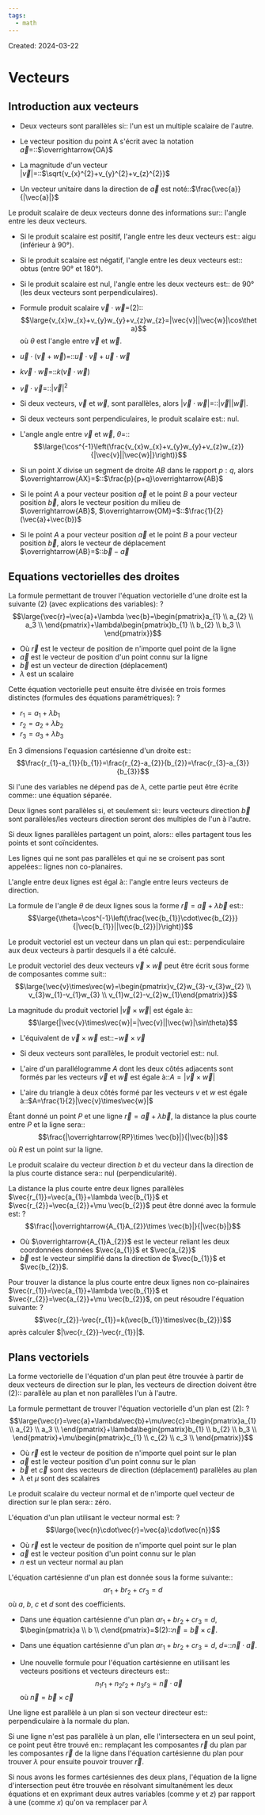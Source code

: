 ```yaml
---
tags:
  - math
---
```

Created: 2024-03-22

# Vecteurs
## Introduction aux vecteurs
- Deux vecteurs sont parallèles si:: l'un est un multiple scalaire de l'autre.
<!--SR:!2024-04-06,7,250-->
- Le vecteur position du point A s'écrit avec la notation $\vec{a}=$::$\overrightarrow{OA}$
<!--SR:!2024-04-10,11,270-->
- La magnitude d'un vecteur $|\vec{v}|=$::$\sqrt{v_{x}^{2}+v_{y}^{2}+v_{z}^{2}}$
<!--SR:!2024-04-11,12,270-->
- Un vecteur unitaire dans la direction de $\vec{a}$ est noté::$\frac{\vec{a}}{|\vec{a}|}$
<!--SR:!2024-04-12,13,270-->


Le produit scalaire de deux vecteurs donne des informations sur:: l'angle entre les deux vecteurs.
<!--SR:!2024-04-08,9,250-->
- Si le produit scalaire est positif, l'angle entre les deux vecteurs est:: aigu (inférieur à 90°).
<!--SR:!2024-04-09,10,270-->
- Si le produit scalaire est négatif, l'angle entre les deux vecteurs est:: obtus (entre 90° et 180°).
<!--SR:!2024-04-10,11,270-->
- Si le produit scalaire est nul, l'angle entre les deux vecteurs est:: de 90° (les deux vecteurs sont perpendiculaires).
<!--SR:!2024-04-09,10,270-->
- Formule produit scalaire $\vec{v}\cdot\vec{w}=$(2)::$$\large{v_{x}w_{x}+v_{y}w_{y}+v_{z}w_{z}=|\vec{v}||\vec{w}|\cos\theta}$$ où $\theta$ est l'angle entre $\vec{v}$ et $\vec{w}$.
<!--SR:!2024-04-12,13,270-->
- $\vec{u}\cdot(\vec{v}+\vec{w})$=::$\vec{u}\cdot\vec{v}+\vec{u}\cdot\vec{w}$
<!--SR:!2024-04-11,12,270-->
- $k\vec{v}\cdot\vec{w}=$::$k(\vec{v}\cdot\vec{w})$
<!--SR:!2024-04-21,16,250-->
- $\vec{v}\cdot \vec{v}=$::$|\vec{v}|^{2}$
<!--SR:!2024-04-09,10,250-->
- Si deux vecteurs, $\vec{v}$ et $\vec{w}$, sont parallèles, alors $|\vec{v}\cdot\vec{w}|=$::$|\vec{v}||\vec{w}|$.
<!--SR:!2024-04-08,9,250-->
- Si deux vecteurs sont perpendiculaires, le produit scalaire est:: nul.
<!--SR:!2024-04-08,9,270-->
- L'angle angle entre $\vec{v}$ et $\vec{w}$, $\theta=$::$$\large{\cos^{-1}\left(\frac{v_{x}w_{x}+v_{y}w_{y}+v_{z}w_{z}}{|\vec{v}||\vec{w}|}\right)}$$
<!--SR:!2024-04-06,7,250-->
- Si un point $X$ divise un segment de droite $AB$ dans le rapport $p:q$, alors $\overrightarrow{AX}=$::$\frac{p}{p+q}\overrightarrow{AB}$
<!--SR:!2024-04-08,9,270-->
- Si le point $A$ a pour vecteur position $\vec{a}$ et le point $B$ a pour vecteur position $\vec{b}$, alors le vecteur position du milieu de $\overrightarrow{AB}$, $\overrightarrow{OM}=$::$\frac{1}{2}(\vec{a}+\vec{b})$
<!--SR:!2024-04-10,11,270-->
- Si le point $A$ a pour vecteur position $\vec{a}$ et le point $B$ a pour vecteur position $\vec{b}$, alors le vecteur de déplacement $\overrightarrow{AB}=$::$\vec{b}-\vec{a}$
<!--SR:!2024-04-06,5,230-->

## Equations vectorielles des droites
La formule permettant de trouver l'équation vectorielle d'une droite est la suivante (2) (avec explications des variables):
?
$$\large{\vec{r}=\vec{a}+\lambda \vec{b}=\begin{pmatrix}a_{1} \\ a_{2} \\ a_3 \\ \end{pmatrix}+\lambda\begin{pmatrix}b_{1} \\ b_{2} \\ b_3 \\ \end{pmatrix}}$$
- Où $\vec{r}$ est le vecteur de position de n'importe quel point de la ligne
- $\vec{a}$ est le vecteur de position d'un point connu sur la ligne
- $\vec{b}$ est un vecteur de direction (déplacement)
- $\lambda$ est un scalaire
<!--SR:!2024-04-07,8,250-->

Cette équation vectorielle peut ensuite être divisée en trois formes distinctes (formules des équations paramétriques):
?
- $r_{1}=a_{1}+\lambda b_{1}$
- $r_{2}=a_{2}+\lambda b_{2}$
- $r_{3}=a_{3}+\lambda b_{3}$
<!--SR:!2024-04-07,4,210-->

En 3 dimensions l'equasion cartésienne d'un droite est::$$\frac{r_{1}-a_{1}}{b_{1}}=\frac{r_{2}-a_{2}}{b_{2}}=\frac{r_{3}-a_{3}}{b_{3}}$$
<!--SR:!2024-04-12,10,250-->

Si l'une des variables ne dépend pas de $\lambda$, cette partie peut être écrite comme:: une équation séparée.
<!--SR:!2024-04-09,7,250-->


Deux lignes sont parallèles si, et seulement si:: leurs vecteurs direction $\vec{b}$ sont parallèles/les vecteurs direction seront des multiples de l'un à l'autre.
<!--SR:!2024-04-07,3,255-->

Si deux lignes parallèles partagent un point, alors:: elles partagent tous les points et sont coïncidentes.
<!--SR:!2024-04-08,4,275-->

Les lignes qui ne sont pas parallèles et qui ne se croisent pas sont appelées:: lignes non co-planaires.
<!--SR:!2024-04-07,3,255-->

L'angle entre deux lignes est égal à:: l'angle entre leurs vecteurs de direction.
<!--SR:!2024-04-07,2,235-->

La formule de l'angle $\theta$ de deux lignes sous la forme $\vec{r}=\vec{a} +\lambda\vec{b}$ est::$$\large{\theta=\cos^{-1}\left(\frac{\vec{b_{1}}\cdot\vec{b_{2}}}{|\vec{b_{1}}||\vec{b_{2}}|}\right)}$$
<!--SR:!2024-04-07,2,235-->


Le produit vectoriel est un vecteur dans un plan qui est:: perpendiculaire aux deux vecteurs à partir desquels il a été calculé.
<!--SR:!2024-04-07,3,255-->

Le produit vectoriel des deux vecteurs $\vec{v}\times\vec{w}$ peut être écrit sous forme de composantes comme suit::$$\large{\vec{v}\times\vec{w}=\begin{pmatrix}v_{2}w_{3}-v_{3}w_{2} \\ v_{3}w_{1}-v_{1}w_{3} \\ v_{1}w_{2}-v_{2}w_{1}\end{pmatrix}}$$
<!--SR:!2024-04-06,1,215-->
La magnitude du produit vectoriel $|\vec{v}\times\vec{w}|$ est égale à::$$\large{|\vec{v}\times\vec{w}|=|\vec{v}||\vec{w}|\sin\theta}$$
<!--SR:!2024-04-07,3,255-->

- L'équivalent de $\vec{v}\times\vec{w}$ est::$-\vec{w}\times\vec{v}$
<!--SR:!2024-04-08,3,255-->
- Si deux vecteurs sont parallèles, le produit vectoriel est:: nul.
<!--SR:!2024-04-07,3,255-->
- L'aire d'un parallélogramme $A$ dont les deux côtés adjacents sont formés par les vecteurs $\vec{v}$ et $\vec{w}$ est égale à::$A=|\vec{v}\times\vec{w}|$
<!--SR:!2024-04-07,3,255-->
- L'aire du triangle à deux côtés formé par les vecteurs $v$ et $w$ est égale à::$A=\frac{1}{2}|\vec{v}\times\vec{w}|$
<!--SR:!2024-04-07,3,255-->

Étant donné un point $P$ et une ligne $\vec{r}=\vec{a} +\lambda \vec{b}$, la distance la plus courte entre $P$ et la ligne sera::$$\frac{|\overrightarrow{RP}\times \vec{b}|}{|\vec{b}|}$$ où $R$ est un point sur la ligne.
<!--SR:!2024-04-07,3,255-->

Le produit scalaire du vecteur direction $b$ et du vecteur dans la direction de la plus courte distance sera:: nul (perpendicularité).
<!--SR:!2024-04-07,3,255-->

La distance la plus courte entre deux lignes parallèles $\vec{r_{1}}=\vec{a_{1}}+\lambda \vec{b_{1}}$ et $\vec{r_{2}}=\vec{a_{2}}+\mu \vec{b_{2}}$ peut être donné avec la formule est:
?
$$\frac{|\overrightarrow{A_{1}A_{2}}\times \vec{b}|}{|\vec{b}|}$$
- Où $\overrightarrow{A_{1}A_{2}}$ est le vecteur reliant les deux coordonnées données $\vec{a_{1}}$ et $\vec{a_{2}}$
- $\vec{b}$ est le vecteur simplifié dans la direction de $\vec{b_{1}}$ et $\vec{b_{2}}$.
<!--SR:!2024-04-07,3,255--> 

Pour trouver la distance la plus courte entre deux lignes non co-plainaires $\vec{r_{1}}=\vec{a_{1}}+\lambda \vec{b_{1}}$ et $\vec{r_{2}}=\vec{a_{2}}+\mu \vec{b_{2}}$, on peut résoudre l'équation suivante:
?
$$\vec{r_{2}}-\vec{r_{1}}=k(\vec{b_{1}}\times\vec{b_{2}})$$ après calculer $|\vec{r_{2}}-\vec{r_{1}}|$.
<!--SR:!2024-04-07,3,255-->


## Plans vectoriels
La forme vectorielle de l'équation d'un plan peut être trouvée à partir de deux vecteurs de direction sur le plan, les vecteurs de direction doivent être (2):: parallèle au plan et non parallèles l'un à l'autre.
<!--SR:!2024-04-07,3,255-->


La formule permettant de trouver l'équation vectorielle d'un plan est (2):
?
$$\large{\vec{r}=\vec{a}+\lambda\vec{b}+\mu\vec{c}=\begin{pmatrix}a_{1} \\ a_{2} \\ a_3 \\ \end{pmatrix}+\lambda\begin{pmatrix}b_{1} \\ b_{2} \\ b_3 \\ \end{pmatrix}+\mu\begin{pmatrix}c_{1} \\ c_{2} \\ c_3 \\ \end{pmatrix}}$$
- Où $\vec{r}$ est le vecteur de position de n'importe quel point sur le plan
- $\vec{a}$ est le vecteur position d'un point connu sur le plan
- $\vec{b}$ et $\vec{c}$ sont des vecteurs de direction (déplacement) parallèles au plan
- $\lambda$ et $\mu$ sont des scalaires
<!--SR:!2024-04-07,3,255-->

Le produit scalaire du vecteur normal et de n'importe quel vecteur de direction sur le plan sera:: zéro.
<!--SR:!2024-04-07,3,255-->

L'équation d'un plan utilisant le vecteur normal est:
?
$$\large{\vec{n}\cdot\vec{r}=\vec{a}\cdot\vec{n}}$$
- Où $\vec{r}$ est le vecteur de position de n'importe quel point sur le plan
- $\vec{a}$ est le vecteur position d'un point connu sur le plan
- $n$ est un vecteur normal au plan
<!--SR:!2024-04-07,3,255-->

L'équation cartésienne d'un plan est donnée sous la forme suivante::$$ar_{1}+br_{2}+cr_{3}=d$$ où $a$, $b$, $c$ et $d$ sont des coefficients.
<!--SR:!2024-04-07,3,255-->
- Dans une équation cartésienne d'un plan $ar_{1}+br_{2}+cr_{3}=d$, $\begin{pmatrix}a \\ b \\ c\end{pmatrix}=$(2)::$\vec{n}=\vec{b}\times\vec{c}$.
<!--SR:!2024-04-07,3,255-->
- Dans une équation cartésienne d'un plan $ar_{1}+br_{2}+cr_{3}=d$, $d=$::$\vec{n}\cdot\vec{a}$.
<!--SR:!2024-04-07,3,255-->
- Une nouvelle formule pour l'équation cartésienne en utilisant les vecteurs positions et vecteurs directeurs est::$$n_{1}r_{1}+n_{2}r_{2}+n_{3}r_{3}=\vec{n}\cdot\vec{a}$$ où $\vec{n}=\vec{b}\times\vec{c}$
<!--SR:!2024-04-07,3,255-->

Une ligne est parallèle à un plan si son vecteur directeur est:: perpendiculaire à la normale du plan.
<!--SR:!2024-04-07,2,235-->

Si une ligne n'est pas parallèle à un plan, elle l'intersectera en un seul point, ce point peut être trouvé en:: remplaçant les composantes $\vec{r}$ du plan par les composantes $\vec{r}$ de la ligne dans l'équation cartésienne du plan pour trouver $\lambda$ pour ensuite pouvoir trouver $\vec{r}$.
<!--SR:!2024-04-07,3,255-->

Si nous avons les formes cartésiennes des deux plans, l'équation de la ligne d'intersection peut être trouvée en résolvant simultanément les deux équations et en exprimant deux autres variables (comme $y$ et $z$) par rapport à une (comme $x$) qu'on va remplacer par $\lambda$ 